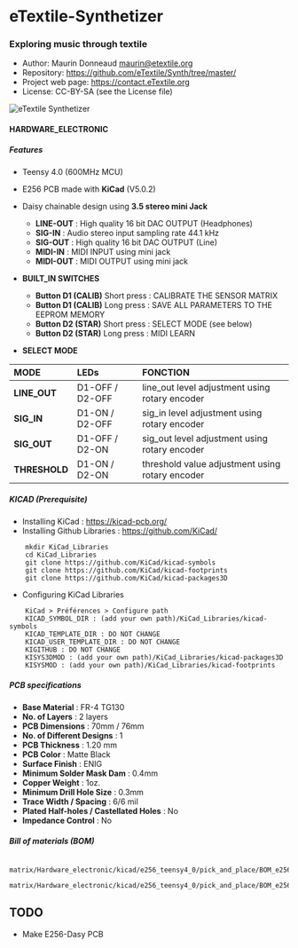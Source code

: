 # eTextile-Synthetizer
### Exploring music through textile

- Author: Maurin Donneaud <maurin@etextile.org>
- Repository: https://github.com/eTextile/Synth/tree/master/
- Project web page: https://contact.eTextile.org
- License: CC-BY-SA (see the License file)

![eTextile Synthetizer](https://live.staticflickr.com/65535/50747231422_db241da26b_c_d.jpg)

#### HARDWARE_ELECTRONIC
##### Features
- Teensy 4.0 (600MHz MCU)
- E256 PCB made with **KiCad** (V5.0.2)
- Daisy chainable design using **3.5 stereo mini Jack**
    - **LINE-OUT** : High quality 16 bit DAC OUTPUT (Headphones)
    - **SIG-IN** : Audio stereo input sampling rate 44.1 kHz
    - **SIG-OUT** : High quality 16 bit DAC OUTPUT (Line)
    - **MIDI-IN** : MIDI INPUT using mini jack 
    - **MIDI-OUT** : MIDI OUTPUT using mini jack

- **BUILT_IN SWITCHES**
    - **Button D1 (CALIB)** Short press : CALIBRATE THE SENSOR MATRIX
    - **Button D1 (CALIB)** Long press : SAVE ALL PARAMETERS TO THE EEPROM MEMORY
    - **Button D2 (STAR)** Short press : SELECT MODE (see below)
    - **Button D2 (STAR)** Long press : MIDI LEARN

- **SELECT MODE**

|      MODE     |       LEDs      |                     FONCTION                    |
| :------------ | :-------------  | :---------------------------------------------- |
| **LINE_OUT**  | D1-OFF / D2-OFF | line_out level adjustment using rotary encoder  |
| **SIG_IN**    | D1-ON  / D2-OFF | sig_in level adjustment using rotary encoder    |
| **SIG_OUT**   | D1-OFF / D2-ON  | sig_out level adjustment using rotary encoder   |
| **THRESHOLD** | D1-ON  / D2-ON  | threshold value adjustment using rotary encoder |

##### KICAD (Prerequisite)
- Installing KiCad : https://kicad-pcb.org/
- Installing Github Libraries : https://github.com/KiCad/
```
    mkdir KiCad_Libraries
    cd KiCad_Libraries
    git clone https://github.com/KiCad/kicad-symbols
    git clone https://github.com/KiCad/kicad-footprints
    git clone https://github.com/KiCad/kicad-packages3D
```
- Configuring KiCad Libraries
```
    KiCad > Préférences > Configure path
    KICAD_SYMBOL_DIR : (add your own path)/KiCad_Libraries/kicad-symbols
    KICAD_TEMPLATE_DIR : DO NOT CHANGE
    KICAD_USER_TEMPLATE_DIR : DO NOT CHANGE
    KIGITHUB : DO NOT CHANGE
    KISYS3DMOD : (add your own path)/KiCad_Libraries/kicad-packages3D
    KISYSMOD : (add your own path)/KiCad_Libraries/kicad-footprints
```
##### PCB specifications
- **Base Material** : FR-4 TG130
- **No. of Layers** : 2 layers
- **PCB Dimensions** : 70mm / 76mm
- **No. of Different Designs** : 1
- **PCB Thickness** : 1.20 mm
- **PCB Color** : Matte Black
- **Surface Finish** : ENIG
- **Minimum Solder Mask Dam** : 0.4mm
- **Copper Weight** : 1oz.
- **Minimum Drill Hole Size** : 0.3mm
- **Trace Width / Spacing** : 6/6 mil
- **Plated Half-holes / Castellated Holes** : No
- **Impedance Control** : No

##### Bill of materials (BOM)
```
    matrix/Hardware_electronic/kicad/e256_teensy4_0/pick_and_place/BOM_e256_teensy4_0.xls
    matrix/Hardware_electronic/kicad/e256_teensy4_0/pick_and_place/BOM_e256_teensy4_0.cvs
```
## TODO
- Make E256-Dasy PCB
